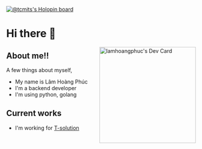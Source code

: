 [![@tcmits's Holopin board](https://holopin.io/api/user/board?user=tcmits)](https://holopin.io/@tcmits)

# Hi there 👋

<div align="left">
<a href="https://app.daily.dev/tcmits" target="_blank"><img src="https://api.daily.dev/devcards/4abc80da3ff6454ebf87f0f0bbb2b680.png?r=iwx" width="256" align="right" alt="lamhoangphuc's Dev Card"/></a>
</div>

## About me!!

A few things about myself,

- My name is Lâm Hoàng Phúc
- I'm a backend developer
- I'm using python, golang

## Current works

- I'm working for [T-solution](https://github.com/T-SOLUTION-VIETNAM-CORPORATION)
